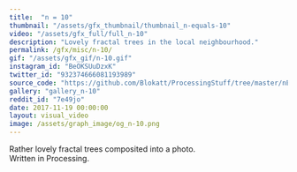 ```yaml
---
title:  "n = 10"
thumbnail: "/assets/gfx_thumbnail/thumbnail_n-equals-10"
video: "/assets/gfx_full/full_n-10"
description: "Lovely fractal trees in the local neighbourhood."
permalink: /gfx/misc/n-10/
gif: "/assets/gfx_gif/n-10.gif"
instagram_id: "BeOKSUuDzxK"
twitter_id: "932374666081193989" 
source_code: "https://github.com/Blokatt/ProcessingStuff/tree/master/nEquals10" 
gallery: "gallery_n-10"
reddit_id: "7e49jo"
date: 2017-11-19 00:00:00
layout: visual_video
image: /assets/graph_image/og_n-10.png
---
```

Rather lovely fractal trees composited into a photo.   
Written in Processing.

